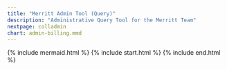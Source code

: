 ```yaml
---
title: "Merritt Admin Tool (Query)"
description: "Administrative Query Tool for the Merritt Team"
nextpage: colladmin
chart: admin-billing.mmd
---
```


{% include mermaid.html %}
{% include start.html %}
{% include end.html %}